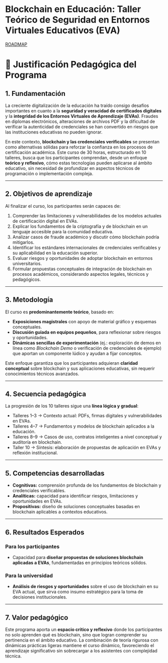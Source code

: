 # Blockchain en Educación: Taller Teórico de Seguridad  en Entornos Virtuales Educativos (EVA)

[ROADMAP](./ROADMAP.md)

# 📘 Justificación Pedagógica del Programa

## 1. Fundamentación

La creciente digitalización de la educación ha traído consigo desafíos importantes en cuanto a la **seguridad y veracidad de certificados digitales** y la **integridad de los Entornos Virtuales de Aprendizaje (EVAs)**. Fraudes en diplomas electrónicos, alteraciones de archivos PDF y la dificultad de verificar la autenticidad de credenciales se han convertido en riesgos que las instituciones educativas no pueden ignorar.

En este contexto, **blockchain y las credenciales verificables** se presentan como alternativas sólidas para reforzar la confianza en los procesos de certificación académica. Este curso de 30 horas, estructurado en 10 talleres, busca que los participantes comprendan, desde un enfoque **teórico y reflexivo**, cómo estas tecnologías pueden aplicarse al ámbito educativo, sin necesidad de profundizar en aspectos técnicos de programación o implementación compleja.

---

## 2. Objetivos de aprendizaje

Al finalizar el curso, los participantes serán capaces de:

1. Comprender las limitaciones y vulnerabilidades de los modelos actuales de certificación digital en EVAs.
2. Explicar los fundamentos de la criptografía y de blockchain en un lenguaje accesible para la comunidad educativa.
3. Analizar casos de fraude académico y discutir cómo blockchain podría mitigarlos.
4. Identificar los estándares internacionales de credenciales verificables y su aplicabilidad en la educación superior.
5. Evaluar riesgos y oportunidades de adoptar blockchain en entornos universitarios.
6. Formular propuestas conceptuales de integración de blockchain en procesos académicos, considerando aspectos legales, técnicos y pedagógicos.

---

## 3. Metodología

El curso es **predominantemente teórico**, basado en:

* **Exposiciones magistrales** con apoyo de material gráfico y esquemas conceptuales.
* **Discusión guiada en equipos pequeños**, para reflexionar sobre riesgos y oportunidades.
* **Dinámicas sencillas de experimentación** (ej.: exploración de demos en línea como *Blockchain Demo* o verificación de credenciales de ejemplo) que aportan un componente lúdico y ayudan a fijar conceptos.

Este enfoque garantiza que los participantes adquieran **claridad conceptual** sobre blockchain y sus aplicaciones educativas, sin requerir conocimientos técnicos avanzados.

---

## 4. Secuencia pedagógica

La progresión de los 10 talleres sigue una **línea lógica y gradual**:

* Talleres 1–3 → Contexto actual: PDFs, firmas digitales y vulnerabilidades en EVAs.
* Talleres 4–7 → Fundamentos y modelos de blockchain aplicados a la educación.
* Talleres 8–9 → Casos de uso, contratos inteligentes a nivel conceptual y auditoría en blockchain.
* Taller 10 → Síntesis: elaboración de propuestas de aplicación en EVAs y reflexión institucional.

---

## 5. Competencias desarrolladas

* **Cognitivas:** comprensión profunda de los fundamentos de blockchain y credenciales verificables.
* **Analíticas:** capacidad para identificar riesgos, limitaciones y oportunidades en EVAs.
* **Propositivas:** diseño de soluciones conceptuales basadas en blockchain aplicables a contextos educativos.

---

## 6. Resultados Esperados

### Para los participantes

* Capacidad para **diseñar propuestas de soluciones blockchain aplicadas a EVAs**, fundamentadas en principios teóricos sólidos.

### Para la universidad

* **Análisis de riesgos y oportunidades** sobre el uso de blockchain en su EVA actual, que sirva como insumo estratégico para la toma de decisiones institucionales.

---

## 7. Valor pedagógico

Este programa aporta un **espacio crítico y reflexivo** donde los participantes no solo aprenden qué es blockchain, sino que logran comprender su pertinencia en el ámbito educativo. La combinación de teoría rigurosa con dinámicas prácticas ligeras mantiene el curso dinámico, favoreciendo el aprendizaje significativo sin sobrecargar a los asistentes con complejidad técnica.
